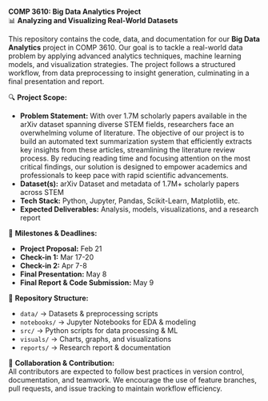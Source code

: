 **COMP 3610: Big Data Analytics Project**  
📊 **Analyzing and Visualizing Real-World Datasets**  

This repository contains the code, data, and documentation for our **Big Data Analytics** project in COMP 3610. Our goal is to tackle a real-world data problem by applying advanced analytics techniques, machine learning models, and visualization strategies. The project follows a structured workflow, from data preprocessing to insight generation, culminating in a final presentation and report.  

🔍 **Project Scope:**  
- **Problem Statement:** With over 1.7M scholarly papers available in the arXiv dataset spanning diverse STEM fields, researchers face an overwhelming volume of literature. The objective of our project is to build an automated text summarization system that efficiently extracts key insights from these articles, streamlining the literature review process. By reducing reading time and focusing attention on the most critical findings, our solution is designed to empower academics and professionals to keep pace with rapid scientific advancements.  
- **Dataset(s):** arXiv Dataset and metadata of 1.7M+ scholarly papers across STEM  
- **Tech Stack:** Python, Jupyter, Pandas, Scikit-Learn, Matplotlib, etc.  
- **Expected Deliverables:** Analysis, models, visualizations, and a research report  

📅 **Milestones & Deadlines:**  
- **Project Proposal:** Feb 21  
- **Check-in 1:** Mar 17-20  
- **Check-in 2:** Apr 7-8  
- **Final Presentation:** May 8  
- **Final Report & Code Submission:** May 9  

📁 **Repository Structure:**  
- `data/` → Datasets & preprocessing scripts  
- `notebooks/` → Jupyter Notebooks for EDA & modeling  
- `src/` → Python scripts for data processing & ML  
- `visuals/` → Charts, graphs, and visualizations  
- `reports/` → Research report & documentation  

🚀 **Collaboration & Contribution:**  
All contributors are expected to follow best practices in version control, documentation, and teamwork. We encourage the use of feature branches, pull requests, and issue tracking to maintain workflow efficiency.  
